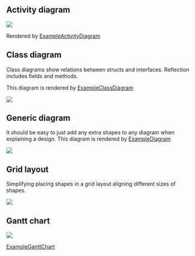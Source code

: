 ## Activity diagram

<img src="img/activity_diagram.svg">

Rendered by
[ExampleActivityDiagram](https://godoc.org/github.com/gregoryv/draw/design/#example-ActivityDiagram)

## Class diagram

Class diagrams show relations between structs and
interfaces. Reflection includes fields and methods.

This diagram is rendered by
[ExampleClassDiagram](https://godoc.org/github.com/gregoryv/draw/design/#example-ClassDiagram)

<img src="img/class_example.svg">

## Generic diagram

It should be easy to just add any extra shapes to any diagram when explaining a design.
This diagram is rendered by
[ExampleDiagram](https://godoc.org/github.com/gregoryv/draw/design/#example-Diagram)

![](img/diagram_example.svg)


## Grid layout

Simplifying placing shapes in a grid layout aligning different sizes of shapes.

![](img/grid_layout.svg)


## Gantt chart

![](img/gantt_chart.svg)

[ExampleGanttChart](https://godoc.org/github.com/gregoryv/draw/design/#example-GanttChart)

